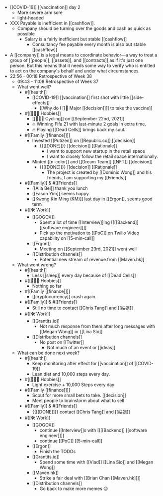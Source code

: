 - [[COVID-19]] [[vaccination]] day 2
    - More severe arm sore
    - light-headed
- XXX Payable is inefficient in [[cashflow]].
    - Company should be turning over the goods and cash as quick as possible
        - Salary is a fairly inefficient but stable [[cashflow]]
            - Consultancy fee payable every month is also but stable [[cashflow]]
- A [[company]] is a legal means to coordinate behavior—a way to treat a group of [[people]], [[assets]], and [[contracts]] as if it's just one person. But this means that it needs some way to verify who is entitled to act on the company's behalf and under what circumstances.
- 22:56 - 00:18 Retrospective of Week 38
    - 09:43 - 11:08 Retrospective of Week 37
    - What went well?
        - #[[health]]
            - [[COVID-19]] [[vaccination]] first shot with little [[side-effects]]
                - [[Why do I [[🎯 Major [[decision]]]] to take the vaccine]]
        - #[[🚴🏻‍♂️ Hobbies]]
            - [[🚴🏼‍♂️ Cycling]] on [[September 22nd, 2021]]
            - 🔥 Winning Fifa 21 with last-minute 2 goals in extra time. 
            - 🔥 Playing [[Dead Cells]] brings back my soul.
        - #[[Family [[finance]]]]
            - Invested [[Putizen]] on [[Republic.co]] [[decision]]
                - {{[[DONE]]}} [[decision]] [[Rationale]]
                    - I want to support new startup in the retail space
                    - I want to closely follow the retail space internationally.
            - Minted [[n-color]] and [[Dream Team]] [[NFT]] [[decision]]
                - {{[[DONE]]}} [[decision]] [[Rationale]]
                    - The project is created by [[Dominic Wong]] and his friends, I am supporting my [[Friends]]
        - #[[Family]] & #[[Friends]]
            - [[Alia Bei]] thank you lunch
            - [[Eason Yim]] seems happy.
            - [[Kwong Kin Ming (KM)]] last day in [[Ergon]], seems good term
        - #[[🛠️ Work]]
            - [[GOGOX]]
                - Spent a lot of time [[Interview]]ing [[[[Backend]] [[software engineer]]]]
                - Pick up the motivation to [[PoC]] on Twilio Video capability on [[5-min-call]]
            - [[Ergon]]
                - Meeting on [[September 23rd, 2021]] went well
            - [[Distribution channels]]
                - Potential new stream of revenue from [[Maven.hk]]
    - What went wrong?
        - #[[health]]
            - Less [[sleep]] every day because of [[Dead Cells]]
        - #[[🚴🏻‍♂️ Hobbies]]
            - Nothing so far
        - #[[Family [[finance]]]]
            - [[cryptocurrency]] crash again.
        - #[[Family]] & #[[Friends]]
            - Still no time to contact [[Chris Tang]] and [[姑姐]]
        - #[[🛠️ Work]]
            - [[Grantits.io]]
                - Not much response from them after long messages with [[Megan Wong]] or [[Lina Sio]]
            - [[Distribution channels]]
                - No post on [[Twitter]]
                    - Not much of an event or [[ideas]]
    - What can be done next week?
        - #[[health]]
            - Keep monitoring after effect for [[vaccination]] of [[COVID-19]]
            - Lean diet and 10,000 steps every day.
        - #[[🚴🏻‍♂️ Hobbies]]
            - Light exercise + 10,000 Steps every day
        - #[[Family [[finance]]]]
            - Scout for more small bets to take. [[decision]]
            - Meet people to brainstorm about what to sell
        - #[[Family]]  & #[[Friends]]
            - {{[[DONE]]}}  contact [[Chris Tang]] and [[姑姐]]
        - #[[🛠️ Work]]
            - [[GOGOX]] 
                - continue [[Interview]]s with [[[[Backend]] [[software engineer]]]]
                - continue [[PoC]] [[5-min-call]]
            - [[Ergon]]
                - Finish the TODOs 
            - [[Grantits.io]]
                - Spend some time with [[Vlad]] [[Lina Sio]] and [[Megan Wong]]
            - [[Maven.hk]]
                - Strike a fair deal with [[Brian Chan [[Maven.hk]]]]
            - [[Distribution channels]]
                - Go back to make more memes 😉
